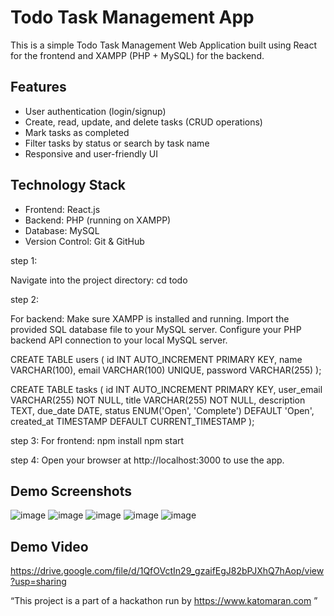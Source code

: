 # Todo Task Management App

This is a simple Todo Task Management Web Application built using React for the frontend and XAMPP (PHP + MySQL) for the backend.

## Features

- User authentication (login/signup)
- Create, read, update, and delete tasks (CRUD operations)
- Mark tasks as completed
- Filter tasks by status or search by task name
- Responsive and user-friendly UI

## Technology Stack

- Frontend: React.js
- Backend: PHP (running on XAMPP)
- Database: MySQL
- Version Control: Git & GitHub

step 1:

Navigate into the project directory:
cd todo

step 2:

For backend:
Make sure XAMPP is installed and running.
Import the provided SQL database file to your MySQL server.
Configure your PHP backend API connection to your local MySQL server.

CREATE TABLE users (
  id INT AUTO_INCREMENT PRIMARY KEY,
  name VARCHAR(100),
  email VARCHAR(100) UNIQUE,
  password VARCHAR(255)
);

CREATE TABLE tasks (
  id INT AUTO_INCREMENT PRIMARY KEY,
  user_email VARCHAR(255) NOT NULL,
  title VARCHAR(255) NOT NULL,
  description TEXT,
  due_date DATE,
  status ENUM('Open', 'Complete') DEFAULT 'Open',
  created_at TIMESTAMP DEFAULT CURRENT_TIMESTAMP
);


step 3:
For frontend:
npm install
npm start

step 4:
Open your browser at http://localhost:3000 to use the app.

## Demo Screenshots
![image](https://github.com/user-attachments/assets/d5b78b2e-3659-4335-a5d3-544dad7c6596)
![image](https://github.com/user-attachments/assets/c6b36664-f196-4c1a-b4a9-163f550f4ec7)
![image](https://github.com/user-attachments/assets/4b1830f9-9fe3-41a3-8a90-d69cf0a6a4bd)
![image](https://github.com/user-attachments/assets/532776ef-fa59-4769-8995-95eb0ff103c1)
![image](https://github.com/user-attachments/assets/66e1025b-8502-40a6-a207-4b7c40591d74)

## Demo Video
https://drive.google.com/file/d/1QfOVctIn29_gzaifEgJ82bPJXhQ7hAop/view?usp=sharing

“This project is a part of a hackathon run by https://www.katomaran.com ”
